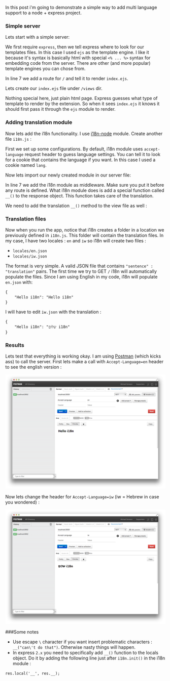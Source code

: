 In this post i'm going to demonstrate a simple way to add multi language support to a node + express project.

### Simple server
Lets start with a simple server:

<script src="https://gist.github.com/mderazon/7229439.js"></script>

We first require `express`, then we tell express where to look for our templates files. In this case I used `ejs` as the template engine. I like it because it's syntax is basically html with special `<% ... %>` syntax for embedding code from the server. There are other (and more popular) template engines you can chose from.

In line 7 we add a route for `/` and tell it to render `index.ejs`. 

Lets create our `index.ejs` file under `/views` dir.

<script src="https://gist.github.com/mderazon/7229648.js"></script>

Nothing special here, just plain html page. Express guesses what type of template to render by the extension. So when it sees `index.ejs` it knows it should first pass it through the `ejs` module to render.

### Adding translation module

Now lets add the i18n functionality. I use [i18n-node](https://github.com/mashpie/i18n-node) module. Create another file `i18n.js` :

<script src="https://gist.github.com/mderazon/7229824.js"></script>

First we set up some configurations. By default, i18n module uses `accept-language` request header to guess language settings. You can tell it to look for a cookie that contains the language if you want. In this case I used a cookie named `lang`.

Now lets import our newly created module in our server file:

<script src="https://gist.github.com/mderazon/7230558.js"></script>

In line 7 we add the i18n module as middleware. Make sure you put it before any route is defined. What i18n module does is add a special function called `__()` to the response object. This function takes care of the translation. 

We need to add the translation `__()` method to the view file as well :
<script src="https://gist.github.com/mderazon/7230774.js"></script>



### Translation files
Now when you run the app, notice that i18n creates a folder in a location we previously defined in `i18n.js`. This folder will contain the translation files. In my case, I have two locales : `en` and `iw` so i18n will create two files :

- `locales/en.json`
- `locales/iw.json`

The format is very simple. A valid JSON file that contains `"sentence" : "translation"` pairs. The first time we try to GET `/` i18n will automatically populate the files. Since I am using English in my code, i18n will populate `en.json` with:

```
{
	"Hello i18n": "Hello i18n"
}
```

I will have to edit `iw.json` with the translation :

```
{
	"Hello i18n": "שלום i18n"
}
```

### Results
Lets test that everything is working okay. I am using [Postman](https://chrome.google.com/webstore/detail/postman-rest-client/fdmmgilgnpjigdojojpjoooidkmcomcm/details?hl=en) (which kicks ass) to call the server. First lets make a call with `Accept-Language=en` header to see the english version :

![image](assets/img/posts/i18n-for-node-express/postman-en.png)

Now lets change the header for `Accept-Language=iw` (iw = Hebrew in case you wondered) :

![image](assets/img/posts/i18n-for-node-express/postman-iw.png)



###Some notes

- Use escape `\` character if you want insert problematic characters : `__("can\'t do that")`. Otherwise nasty things will happen.
- In express `2.x` you need to specifically add `__()` function to the locals object. Do it by adding the following line just after `i18n.init()` in the i18n module :

```
res.local('__', res.__);
```